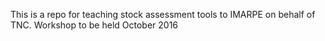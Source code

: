 This is a repo for teaching stock assessment tools to IMARPE on behalf of TNC.
Workshop to be held October 2016
